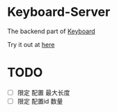 # Keyboard-Server

The backend part of [Keyboard](https://github.com/LintaoAmons/Keyboard)

Try it out at [here](https://github.com/LintaoAmons/Keyboard)

# TODO

- [ ] 限定 配置 最大长度
- [ ] 限定 配置id 数量